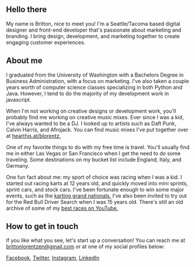 ## Hello there

My name is Britton, nice to meet you! I'm a Seattle/Tacoma based digital designer and front-end developer that's passionate about marketing and branding. I bring design, development, and marketing together to create engaging customer experiences.


## About me

I graduated from the University of Washington with a Bachelors Degree in Business Administration, with a focus on marketing. I've also taken a couple years worth of computer science classes specializing in both Python and Java. However, I tend to do the majority of my development work in javascript.

When I'm not working on creative designs or development work, you'll probably find me working on creative music mixes. Ever since I was a kid, I've always wanted to be a DJ. I looked up to artists such as Daft Punk, Calvin Harris, and Afrojack. You can find music mixes I've put together over at <a href="https://hearthis.at/blorentz" target="_blank">hearthis.at/blorentz.</a>

One of my favorite things to do with my free time is travel. You'll usually find me in either Las Vegas or San Francisco when I get the need to do some traveling. Some destinations on my bucket list include England, Italy, and Germany. 

One fun fact about me: my sport of choice was racing when I was a kid. I started out racing karts at 12 years old, and quickly moved into mini sprints, sprint cars, and stock cars. I've been fortunate enough to win some major events, such as the <a href="https://youtu.be/gNB4Y1Z9wD0" target="_blank">karting grand nationals.</a> I've also been invited to try out for the Red Bull Driver Search when I was 15 years old. There's still an old archive of some of my <a href="https://www.youtube.com/playlist?list=PLCfuPhav3tG0bxt_9u_Yc-MRXNOYCP-yp" target="_blank">best races on YouTube.</a>


## How to get in touch

If you like what you see, let's start up a conversation! You can reach me at brittonlorentzen@gmail.com or at one of my social profiles below:

<a href="https://fb.com/britton.lorentzen" target="_blank">Facebook</a>, <a href="https://twitter.com/blorentz38" target="_blank">Twitter</a>, <a href="https://instagram.com/blorentz38" target="_blank">Instagram</a>, <a href="https://linkedin.com/in/blorentzen" target="_blank">LinkedIn</a>
